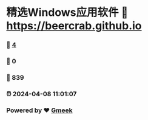 # 精选Windows应用软件 :link: https://beercrab.github.io 
### :page_facing_up: [4](https://beercrab.github.io/tag.html) 
### :speech_balloon: 0 
### :hibiscus: 839 
### :alarm_clock: 2024-04-08 11:01:07 
### Powered by :heart: [Gmeek](https://github.com/Meekdai/Gmeek)
